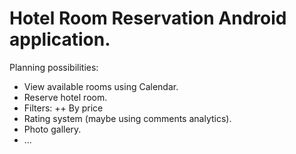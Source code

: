 # Hotel Room Reservation Android application.

Planning possibilities:
+ View available rooms using Calendar.
+ Reserve hotel room.
+ Filters:
++ By price
+ Rating system (maybe using comments analytics).
+ Photo gallery.
+ ...
